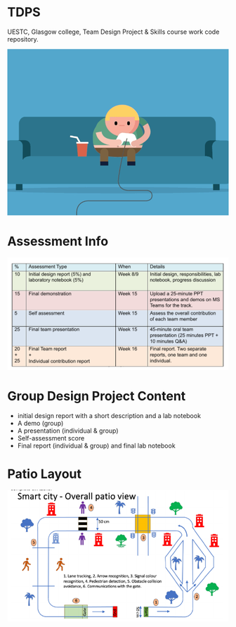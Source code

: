 # TDPS
UESTC, Glasgow college, Team Design Project & Skills course work code repository.

![](./img/1.gif)

# Assessment Info
![](./img/course-assessment.png)


# Group Design Project Content
- initial design report with a short description and a lab notebook
- A demo (group)
- A presentation (individual & group)
- Self-assessment score
- Final report (individual & group) and final lab notebook

# Patio Layout
![](./img/patio-layout.png)

